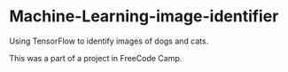 # Machine-Learning-image-identifier
Using TensorFlow to identify images of dogs and cats.

This was a part of a project in FreeCode Camp.
